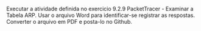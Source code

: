 Executar a atividade definida no exercicio 9.2.9 PacketTracer - Examinar a Tabela ARP. 
Usar o arquivo Word para identificar-se registrar as respostas. 
Converter o arquivo em PDF e posta-lo no Github.
